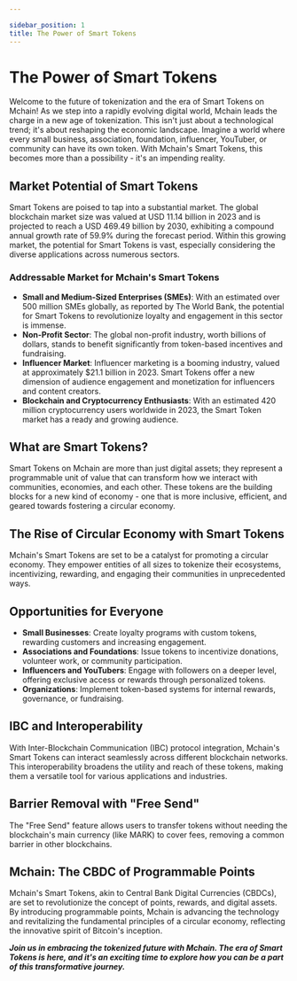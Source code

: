 ```yaml
---

sidebar_position: 1
title: The Power of Smart Tokens
---
```


# The Power of Smart Tokens

Welcome to the future of tokenization and the era of Smart Tokens on Mchain! As we step into a rapidly evolving digital world, Mchain leads the charge in a new age of tokenization. This isn't just about a technological trend; it's about reshaping the economic landscape. Imagine a world where every small business, association, foundation, influencer, YouTuber, or community can have its own token. With Mchain's Smart Tokens, this becomes more than a possibility - it's an impending reality.

## Market Potential of Smart Tokens

Smart Tokens are poised to tap into a substantial market. The global blockchain market size was valued at USD 11.14 billion in 2023 and is projected to reach a USD 469.49 billion by 2030, exhibiting a compound annual growth rate of 59.9% during the forecast period. Within this growing market, the potential for Smart Tokens is vast, especially considering the diverse applications across numerous sectors.

### Addressable Market for Mchain's Smart Tokens

- **Small and Medium-Sized Enterprises (SMEs)**: With an estimated over 500 million SMEs globally, as reported by The World Bank, the potential for Smart Tokens to revolutionize loyalty and engagement in this sector is immense.
- **Non-Profit Sector**: The global non-profit industry, worth billions of dollars, stands to benefit significantly from token-based incentives and fundraising.
- **Influencer Market**: Influencer marketing is a booming industry, valued at approximately $21.1 billion in 2023. Smart Tokens offer a new dimension of audience engagement and monetization for influencers and content creators.
- **Blockchain and Cryptocurrency Enthusiasts**: With an estimated 420 million cryptocurrency users worldwide in 2023, the Smart Token market has a ready and growing audience.

## What are Smart Tokens?

Smart Tokens on Mchain are more than just digital assets; they represent a programmable unit of value that can transform how we interact with communities, economies, and each other. These tokens are the building blocks for a new kind of economy - one that is more inclusive, efficient, and geared towards fostering a circular economy.

## The Rise of Circular Economy with Smart Tokens

Mchain's Smart Tokens are set to be a catalyst for promoting a circular economy. They empower entities of all sizes to tokenize their ecosystems, incentivizing, rewarding, and engaging their communities in unprecedented ways.

## Opportunities for Everyone

- **Small Businesses**: Create loyalty programs with custom tokens, rewarding customers and increasing engagement.
- **Associations and Foundations**: Issue tokens to incentivize donations, volunteer work, or community participation.
- **Influencers and YouTubers**: Engage with followers on a deeper level, offering exclusive access or rewards through personalized tokens.
- **Organizations**: Implement token-based systems for internal rewards, governance, or fundraising.

## IBC and Interoperability

With Inter-Blockchain Communication (IBC) protocol integration, Mchain's Smart Tokens can interact seamlessly across different blockchain networks. This interoperability broadens the utility and reach of these tokens, making them a versatile tool for various applications and industries.

## Barrier Removal with "Free Send"

The "Free Send" feature allows users to transfer tokens without needing the blockchain's main currency (like MARK) to cover fees, removing a common barrier in other blockchains.

## Mchain: The CBDC of Programmable Points

Mchain's Smart Tokens, akin to Central Bank Digital Currencies (CBDCs), are set to revolutionize the concept of points, rewards, and digital assets. By introducing programmable points, Mchain is advancing the technology and revitalizing the fundamental principles of a circular economy, reflecting the innovative spirit of Bitcoin's inception.

***Join us in embracing the tokenized future with Mchain. The era of Smart Tokens is here, and it's an exciting time to explore how you can be a part of this transformative journey.***
